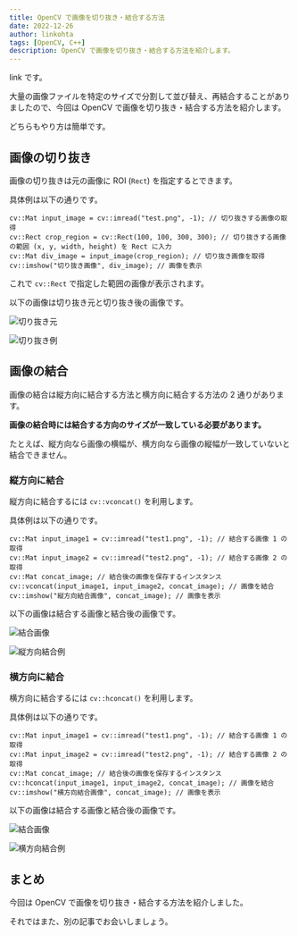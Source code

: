 ```yaml
---
title: OpenCV で画像を切り抜き・結合する方法
date: 2022-12-26
author: linkohta
tags: [OpenCV, C++]
description: OpenCV で画像を切り抜き・結合する方法を紹介します。
---
```


link です。

大量の画像ファイルを特定のサイズで分割して並び替え、再結合することがありましたので、今回は OpenCV で画像を切り抜き・結合する方法を紹介します。

どちらもやり方は簡単です。

## 画像の切り抜き

画像の切り抜きは元の画像に ROI (`Rect`) を指定するとできます。

具体例は以下の通りです。

```cpp:title=画像の切り抜き
cv::Mat input_image = cv::imread("test.png", -1); // 切り抜きする画像の取得
cv::Rect crop_region = cv::Rect(100, 100, 300, 300); // 切り抜きする画像の範囲 (x, y, width, height) を Rect に入力
cv::Mat div_image = input_image(crop_region); // 切り抜き画像を取得
cv::imshow("切り抜き画像", div_image); // 画像を表示
```

これで `cv::Rect` で指定した範囲の画像が表示されます。

以下の画像は切り抜き元と切り抜き後の画像です。

![切り抜き元](images\2022-11-06_22h02_57.png)

![切り抜き例](images\2022-11-20_20h05_09.png)

## 画像の結合

画像の結合は縦方向に結合する方法と横方向に結合する方法の 2 通りがあります。

**画像の結合時には結合する方向のサイズが一致している必要があります。**

たとえば、縦方向なら画像の横幅が、横方向なら画像の縦幅が一致していないと結合できません。

### 縦方向に結合

縦方向に結合するには `cv::vconcat()` を利用します。

具体例は以下の通りです。

```cpp:title=縦方向に結合
cv::Mat input_image1 = cv::imread("test1.png", -1); // 結合する画像 1 の取得
cv::Mat input_image2 = cv::imread("test2.png", -1); // 結合する画像 2 の取得
cv::Mat concat_image; // 結合後の画像を保存するインスタンス
cv::vconcat(input_image1, input_image2, concat_image); // 画像を結合
cv::imshow("縦方向結合画像", concat_image); // 画像を表示
```

以下の画像は結合する画像と結合後の画像です。

![結合画像](images\2022-11-20_20h05_09.png)

![縦方向結合例](images\2022-11-20_22h01_37.png)

### 横方向に結合

横方向に結合するには `cv::hconcat()` を利用します。

具体例は以下の通りです。

```cpp:title=横方向に結合
cv::Mat input_image1 = cv::imread("test1.png", -1); // 結合する画像 1 の取得
cv::Mat input_image2 = cv::imread("test2.png", -1); // 結合する画像 2 の取得
cv::Mat concat_image; // 結合後の画像を保存するインスタンス
cv::hconcat(input_image1, input_image2, concat_image); // 画像を結合
cv::imshow("横方向結合画像", concat_image); // 画像を表示
```

以下の画像は結合する画像と結合後の画像です。

![結合画像](images\2022-11-06_22h02_57.png)

![横方向結合例](images\2022-11-20_21h58_58.png)

## まとめ

今回は OpenCV で画像を切り抜き・結合する方法を紹介しました。

それではまた、別の記事でお会いしましょう。
